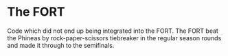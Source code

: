 # The FORT

Code which did not end up being integrated into the FORT. The FORT beat the Phineas by rock-paper-scissors tiebreaker in the regular season rounds and made it through to the semifinals.